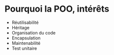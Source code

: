# Pourquoi la POO, intérêts
- Réutilisabilité
- Héritage
- Organisation du code
- Encapsulation
- Maintenabilité 
- Test unitaire